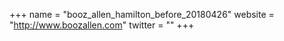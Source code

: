 +++
name = "booz_allen_hamilton_before_20180426"
website = "http://www.boozallen.com"
twitter = ""
+++